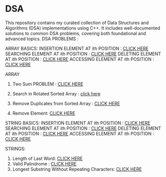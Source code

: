 # DSA
This repository contains my curated collection of Data Structures and Algorithms (DSA) implementations using C++. It includes well-documented solutions to common DSA problems, covering both foundational and advanced topics.
DSA PROBLEMS :


ARRAY BASICS: 
INSERTION ELEMENT AT ith POSITION : [CLICK HERE](https://github.com/sephalicoder/DSA-with-C-/blob/main/ARRAY%20BASICS%20/basics2.cpp)
SEARCHING ELEMENT AT ith POSITION : [CLICK HERE](https://github.com/sephalicoder/DSA-with-C-/blob/04b4888d9ceb51efc3e66f2891f9e8a833a0e13a/ARRAY%20BASICS%20/basics.cpp)
DELETING ELEMENT AT ith POSITION : [CLICK HERE](https://github.com/sephalicoder/DSA-with-C-/blob/main/ARRAY%20BASICS/Deleting.cpp)
ACCESSING ELEMENT AT ith POSITION : [CLICK HERE](https://github.com/sephalicoder/DSA-with-C-/blob/main/ARRAY%20BASICS/Accessing.cpp)

ARRAY 
1. Two Sum PROBLEM :  [CLICK HERE ](https://github.com/sephalicoder/DSA-with-C-/blob/b5d79ecf0c674b88ca5eec1766b467514c80aa73/ARRAY/TwoSum.cpp)
2. Search in Rotated Sorted  Array : [click here](https://github.com/sephalicoder/DSA-with-C-/blob/5a29a6be132d9e4b4a440faa4aab65f9be19e22f/ARRAY/Search%20in%20Rotated%20Sorted%20%20Array)
   
3. Remove Duplicates from Sorted Array : [CLICK HERE](https://github.com/sephalicoder/DSA-with-C-/blob/fe4a5c7ae50e8eb69c772c8e0c51b24cb0df9ee0/ARRAY/Remove%20Duplicates%20from%20Sorted%20Array)

4. Remove Element: [CLICK HERE](https://github.com/sephalicoder/DSA-with-C-/blob/b82ea9f9e959842ef9566f1051dd493d8269e40e/ARRAY/Remove%20Element)

STRING BASICS: 
INSERTION ELEMENT AT ith POSITION : [CLICK HERE]()
SEARCHING ELEMENT AT ith POSITION : [CLICK HERE]()
DELETING ELEMENT AT ith POSITION : [CLICK HERE]()
ACCESSING ELEMENT AT ith POSITION : [CLICK HERE]()

STRINGS:

1.  Length of Last Word: [CLICK HERE](https://github.com/sephalicoder/DSA-with-C-/blob/eda089c1d468b5ab5cf3e644074ae4d568ee59d9/STRINGS/Length%20of%20Last%20Word)
2. Valid Palindrome :  [CLICK HERE](https://github.com/sephalicoder/DSA-with-C-/blob/8662670f78d8aad9d7d8df317d330aa2b469a638/STRING/Valid%20Palindrome)
3.  Longest Substring Without Repeating Characters: [CLICK HERE](https://github.com/sephalicoder/DSA-with-C-/blob/0550514649f4b702884e074e5998183286fb7b99/STRINGS/Longest%20Substring%20Without%20Repeating%20Characters)
